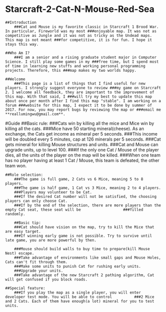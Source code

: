 # Starcraft-2-Cat-N-Mouse-Red-Sea

	##Introduction
		###Cat and Mouse is my favorite classic in Starcraft 1 Brood War. In particular, Fireworld was my most ###enjoyable map. It was not as competitive as Jungle and it was not as tricky as the Undead maps. This map is not meant ###for competitive, it is for fun. I hope it stays this way.

	##Who Am I?
		###I am a senior and a rising graduate student major in Computer Science. I still play some games in my ###free time, but I spend most of time in learning new stuffs and working personal programming projects. Therefore, this ###map makes my two worlds happy.

	##Welcome
		###This page is a list of things that I find useful for new players. I strongly suggest everyone to review ###my game on Starcraft 2. I welcome all feedback, they are important to the improvement of this map. With that said, I ###will try my best to update this map about once per month after I find this map "stable". I am working on a forum ###website for this map, I expect it to be done by summer of 2017. For now, you may report bugs by reviewing the map or ###email me **reallumingwu@gmail.com**.

#Guide
	##Basic rule:
		###Cats win by killing all the mice and Mice win by killing all the cats.
		###Mice have 50 starting mineral(cheese). As an exchange, the Cats get income as mineral per 5 seconds. 				###This income will be doubled every 5 minutes, cap at 126 minerals per 5 seconds.
		###Cat gets mineral for killing Mouse structures and units.
		###Cat and Mouse can upgrade units, up to level 100.
		###If the only one Cat / Mouse of the player dies, all the units of the player on the map will be killed. 
		###When one team has no player having at least 1 Cat / Mouse, this team is defeated, the other team won.

	##Role selection:
		###The game is full game, 2 Cats vs 6 Mice, meaning 5 to 8 players.
		###The game is half game, 1 Cat vs 3 Mice, meaning 2 to 4 players.
		###Players may volunteer to be Cat.
		###If the desired Cat number will not be satisfied, the choosing players can only choose Cat.
		###If by the end of the selection, there are more players than the empty Cat seat, these seat will be 					###filled randomly.

        ##Basic tip:
		###Cat should have vision on the map, try to kill the Mice that are easy target.
		###If winning early game is not possible. Try to survive until late game, you are more powerful by then.
		
		###Mouse should build walls to buy time to prepare(kill Mouse Nest) escape.
		###Take advantage of environments like small gaps and Mouse Holes, Cats can't fit through them.
		###Make some units to punish Cat for rushing early units.
		###Upgrade your units.
		###Take advantage of the new Starcraft 2 pathing algorithm, Cat will get confused if you block roads.

	##Special feature:
		###If you play the map as a single player, you will enter developer test mode. You will be able to control 			###2 Mice and 2 Cats. Each of them have enough(a lot) mineral for you to test units.

